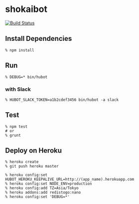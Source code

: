 # shokaibot

[![Build Status](https://travis-ci.org/shokai/shokaibot.svg?branch=master)](https://travis-ci.org/shokai/shokaibot)

## Install Dependencies

    % npm install

## Run

    % DEBUG=* bin/hubot

### with Slack

    % HUBOT_SLACK_TOKEN=a1b2cdef3456 bin/hubot -a slack

## Test

    % npm test
    # or
    % grunt


## Deploy on Heroku

    % heroku create
    % git push heroku master

    % heroku config:set HUBOT_HEROKU_KEEPALIVE_URL=http://(app_name).herokuapp.com
    % heroku config:set NODE_ENV=production
    % heroku config:add TZ=Asia/Tokyo
    % heroku addons:add redistogo:nano
    % heroku config:set 'DEBUG=*'
